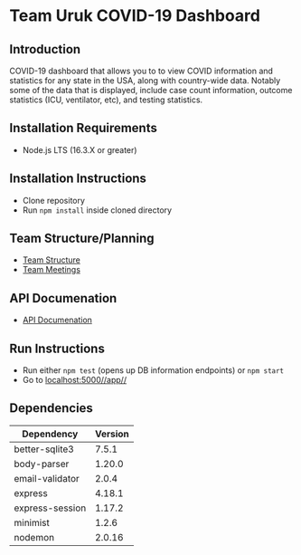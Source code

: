 # Team Uruk COVID-19 Dashboard

## Introduction
COVID-19 dashboard that allows you to to view COVID information and statistics for any state in the USA, along with country-wide data. Notably some of the data that is displayed, include case count information, outcome statistics (ICU, ventilator, etc), and testing statistics.

## Installation Requirements
* Node.js LTS (16.3.X or greater)

## Installation Instructions
* Clone repository
* Run `npm install` inside cloned directory


## Team Structure/Planning
* [Team Structure](docs/roles.md)
* [Team Meetings](docs/meetings.md)

## API Documenation
* [API Documenation ](docs/api-endpoints.md)

## Run Instructions
* Run either `npm test` (opens up DB information endpoints) or `npm start`
* Go to [localhost:5000//app//](localhost:5000/app/)

## Dependencies

Dependency | Version 
--- | ---
better-sqlite3 | 7.5.1
body-parser | 1.20.0
email-validator | 2.0.4
express | 4.18.1
express-session | 1.17.2
minimist | 1.2.6
nodemon | 2.0.16
